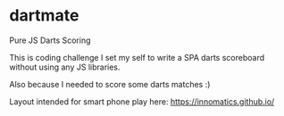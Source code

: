 # dartmate
Pure JS Darts Scoring 

This is coding challenge I set my self to write a SPA darts scoreboard without using any JS libraries.

Also because I needed to score some darts matches :)

Layout intended for smart phone play here: https://innomatics.github.io/
